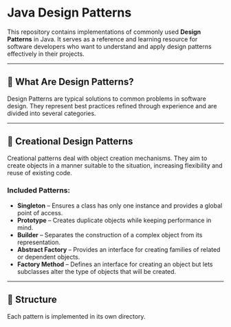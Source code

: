 # Java Design Patterns

This repository contains implementations of commonly used **Design Patterns** in Java. It serves as a reference and learning resource for software developers who want to understand and apply design patterns effectively in their projects.

---

## 📌 What Are Design Patterns?

Design Patterns are typical solutions to common problems in software design. They represent best practices refined through experience and are divided into several categories.

---

## 🧱 Creational Design Patterns

Creational patterns deal with object creation mechanisms. They aim to create objects in a manner suitable to the situation, increasing flexibility and reuse of existing code.

### Included Patterns:

- **Singleton** – Ensures a class has only one instance and provides a global point of access.
- **Prototype** – Creates duplicate objects while keeping performance in mind.
- **Builder** – Separates the construction of a complex object from its representation.
- **Abstract Factory** – Provides an interface for creating families of related or dependent objects.
- **Factory Method** – Defines an interface for creating an object but lets subclasses alter the type of objects that will be created.

---

## 📂 Structure

Each pattern is implemented in its own directory.